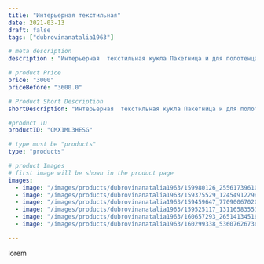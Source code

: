 ```yaml
---
title: "Интерьерная текстильная"
date: 2021-03-13
draft: false
tags: ["dubrovinanatalia1963"]

# meta description
description : "Интерьерная  текстильная кукла Пакетница и для полотенца,ручная работа.из х/б тканей,Можно стирать."

# product Price
price: "3000"
priceBefore: "3600.0"

# Product Short Description
shortDescription: "Интерьерная  текстильная кукла Пакетница и для полотенца,ручная работа.из х/б тканей,Можно стирать."

#product ID
productID: "CMX1ML3HESG"

# type must be "products"
type: "products"

# product Images
# first image will be shown in the product page
images:
  - image: "/images/products/dubrovinanatalia1963/159980126_255617396108418_8625313035990786124_n.jpg"
  - image: "/images/products/dubrovinanatalia1963/159375529_124549122945241_1892839961103082879_n.jpg"
  - image: "/images/products/dubrovinanatalia1963/159459647_770900670204936_3599518707626375327_n.jpg"
  - image: "/images/products/dubrovinanatalia1963/159525117_131165835536948_6569582856816557381_n.jpg"
  - image: "/images/products/dubrovinanatalia1963/160657293_265141345166587_1435888319337407424_n.jpg"
  - image: "/images/products/dubrovinanatalia1963/160299338_536076267364646_4653930558848400360_n.jpg"

---
```

lorem

